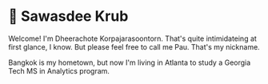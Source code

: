 # 👋 Sawasdee Krub

Welcome! I'm Dheerachote Korpajarasoontorn. That's quite intimidateing at first glance, I know. But please feel free to call me Pau. That's my nickname. 

Bangkok is my hometown, but now I'm living in Atlanta to study a Georgia Tech MS in Analytics program.
